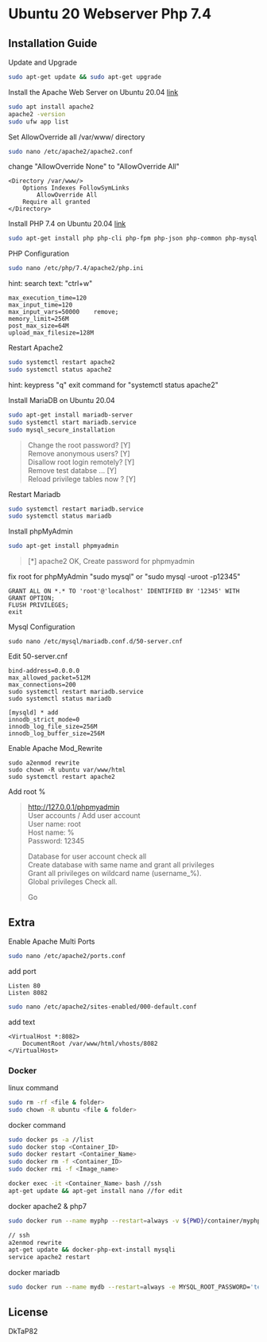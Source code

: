 # Ubuntu 20 Webserver Php 7.4

## Installation Guide

Update and Upgrade

```sh
sudo apt-get update && sudo apt-get upgrade
```

Install the Apache Web Server on Ubuntu 20.04 [link](https://linuxhint.com/install_apache_web_server_ubuntu/)

```sh
sudo apt install apache2
apache2 -version
sudo ufw app list
```

Set AllowOverride all /var/www/ directory

```sh
sudo nano /etc/apache2/apache2.conf
```

change "AllowOverride None" to "AllowOverride All"

```
<Directory /var/www/>
	Options Indexes FollowSymLinks
		AllowOverride All
	Require all granted
</Directory>
```
Install PHP 7.4 on Ubuntu 20.04 [link](https://computingforgeeks.com/how-to-install-php-on-ubuntu/)

```sh
sudo apt-get install php php-cli php-fpm php-json php-common php-mysql php-zip php-gd php-mbstring php-curl php-xml php-pear php-bcmath
```

PHP Configuration

```sh
sudo nano /etc/php/7.4/apache2/php.ini
``` 

hint:
search text: "ctrl+w" 

```
max_execution_time=120
max_input_time=120
max_input_vars=50000    remove;
memory_limit=256M
post_max_size=64M
upload_max_filesize=128M
``` 

Restart Apache2

```sh
sudo systemctl restart apache2
sudo systemctl status apache2
```
hint:
keypress "q" exit command for "systemctl status apache2"

Install MariaDB on Ubuntu 20.04

```sh
sudo apt-get install mariadb-server
sudo systemctl start mariadb.service
sudo mysql_secure_installation
```

>Change the root password? [Y]<br>
Remove anonymous users? [Y]<br>
Disallow root login remotely? [Y]<br>
Remove test databse ... [Y]<br>
Reload privilege tables now ? [Y]<br>

Restart Mariadb

```sh
sudo systemctl restart mariadb.service
sudo systemctl status mariadb
```

Install phpMyAdmin

```sh
sudo apt-get install phpmyadmin
```
>[*] apache2 OK, Create password for phpmyadmin

fix root for phpMyAdmin "sudo mysql" or "sudo mysql -uroot -p12345"
```
GRANT ALL ON *.* TO 'root'@'localhost' IDENTIFIED BY '12345' WITH GRANT OPTION;
FLUSH PRIVILEGES;
exit
```

Mysql Configuration

```
sudo nano /etc/mysql/mariadb.conf.d/50-server.cnf
```

Edit 50-server.cnf

```
bind-address=0.0.0.0
max_allowed_packet=512M
max_connections=200
sudo systemctl restart mariadb.service
sudo systemctl status mariadb

[mysqld] * add
innodb_strict_mode=0
innodb_log_file_size=256M
innodb_log_buffer_size=256M
```

Enable Apache Mod_Rewrite

```
sudo a2enmod rewrite
sudo chown -R ubuntu var/www/html
sudo systemctl restart apache2
```

Add root %

>http://127.0.0.1/phpmyadmin<br>
>User accounts / Add user account<br>
>User name: root<br>
>Host name: %<br>
>Password: 12345<br>
>
>Database for user account check all<br>
>Create database with same name and grant all privileges<br>
>Grant all privileges on wildcard name (username\_%).<br>
>Global privileges Check all.<br>
>
>Go

## Extra

Enable Apache Multi Ports
```sh
sudo nano /etc/apache2/ports.conf
```

add port

```
Listen 80
Listen 8082
```

```sh
sudo nano /etc/apache2/sites-enabled/000-default.conf
```
add text 

```
<VirtualHost *:8082>
	DocumentRoot /var/www/html/vhosts/8082
</VirtualHost>
```

### Docker ###

linux command

```sh
sudo rm -rf <file & folder>
sudo chown -R ubuntu <file & folder>
```
docker command

```sh
sudo docker ps -a //list
sudo docker stop <Container_ID>
sudo docker restart <Container_Name>
sudo docker rm -f <Container_ID>
sudo docker rmi -f <Image_name>

docker exec -it <Container_Name> bash //ssh
apt-get update && apt-get install nano //for edit
```

docker apache2 & php7

```sh
sudo docker run --name myphp --restart=always -v ${PWD}/container/myphp/html:/var/www/html -v ${PWD}/container/myphp/php:/usr/local/etc/php/conf.d -p 8081:80 -d php:7.4-apache

// ssh
a2enmod rewrite
apt-get update && docker-php-ext-install mysqli
service apache2 restart
```

docker mariadb

```sh
sudo docker run --name mydb --restart=always -e MYSQL_ROOT_PASSWORD='test' -v ${PWD}/container/mydb/mysql:/etc/mysql/conf.d -p 10106:3306 -d mariadb
```

## License
DkTaP82
